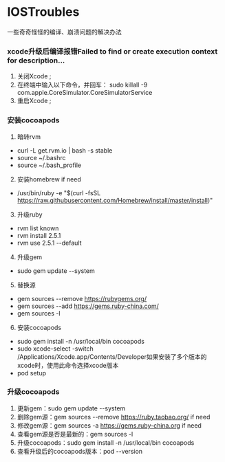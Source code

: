 # IOSTroubles
一些奇奇怪怪的编译、崩溃问题的解决办法

### xcode升级后编译报错Failed to find or create execution context for description...
1. 关闭Xcode ;
2. 在终端中输入以下命令，并回车：
sudo killall -9 com.apple.CoreSimulator.CoreSimulatorService
3. 重启Xcode ;

### 安装cocoapods
1. 暗转rvm
* curl -L get.rvm.io | bash -s stable 
* source ~/.bashrc
* source ~/.bash_profile
2. 安装homebrew if need
* /usr/bin/ruby -e "$(curl -fsSL https://raw.githubusercontent.com/Homebrew/install/master/install)"
3. 升级ruby
* rvm list known
* rvm install 2.5.1
* rvm use 2.5.1 --default
4. 升级gem
* sudo gem update --system
5. 替换源
* gem sources --remove https://rubygems.org/
* gem sources --add https://gems.ruby-china.com/
* gem sources -l
6. 安装cocoapods
* sudo gem install -n /usr/local/bin cocoapods
* sudo xcode-select -switch /Applications/Xcode.app/Contents/Developer如果安装了多个版本的xcode时，使用此命令选择xcode版本
* pod setup

### 升级cocoapods
1. 更新gem：sudo gem update --system
2. 删除gem源：gem sources --remove https://ruby.taobao.org/  if need
3. 修改gem源：gem sources -a https://gems.ruby-china.org if need
4. 查看gem源是否是最新的：gem sources -l
5. 升级cocoapods：sudo gem install -n /usr/local/bin cocoapods
6. 查看升级后的cocoapods版本：pod --version


